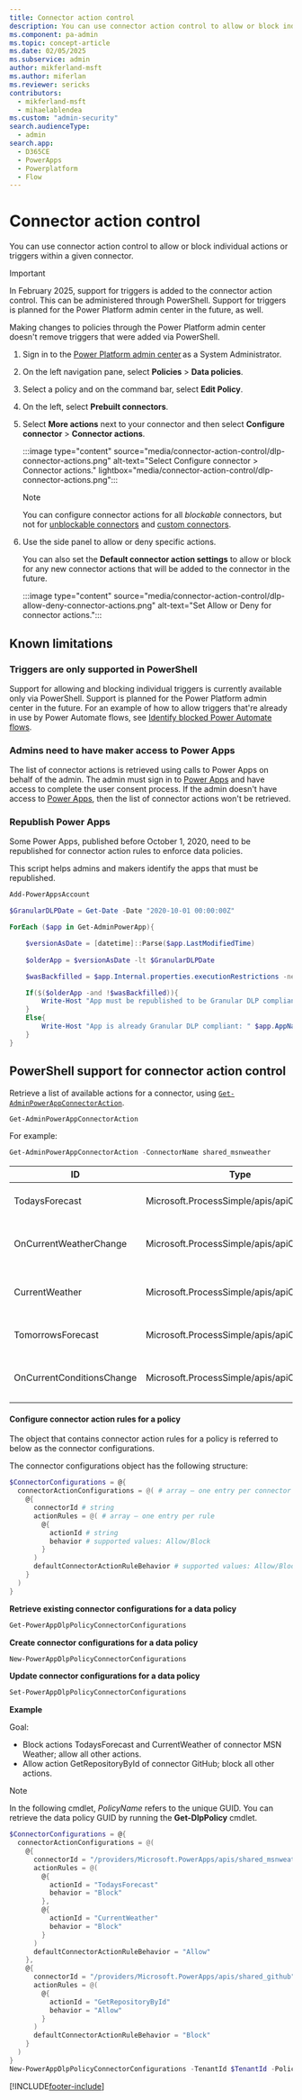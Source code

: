 ```yaml
---
title: Connector action control
description: You can use connector action control to allow or block individual actions within a given connector.
ms.component: pa-admin
ms.topic: concept-article
ms.date: 02/05/2025
ms.subservice: admin
author: mikferland-msft
ms.author: miferlan
ms.reviewer: sericks
contributors:
  - mikferland-msft
  - mihaelablendea
ms.custom: "admin-security"
search.audienceType: 
  - admin
search.app:
  - D365CE
  - PowerApps
  - Powerplatform
  - Flow
---
```


# Connector action control

You can use connector action control to allow or block individual actions or triggers within a given connector.

> [!IMPORTANT]
> In February 2025, support for triggers is added to the connector action control. This can be administered through PowerShell. Support for triggers is planned for the Power Platform admin center in the future, as well.
>
> Making changes to policies through the Power Platform admin center doesn't remove triggers that were added via PowerShell.

1. Sign in to the [Power Platform admin center](https://admin.powerplatform.microsoft.com) as a System Administrator. 
1. On the left navigation pane, select **Policies** > **Data policies**.
1. Select a policy and on the command bar, select **Edit Policy**.
1. On the left, select **Prebuilt connectors**.
1. Select **More actions** next to your connector and then select **Configure connector** > **Connector actions**.

   :::image type="content" source="media/connector-action-control/dlp-connector-actions.png" alt-text="Select Configure connector > Connector actions." lightbox="media/connector-action-control/dlp-connector-actions.png":::

   

   > [!NOTE]
   > You can configure connector actions for all *blockable* connectors, but not for [unblockable connectors](dlp-connector-classification.md#list-of-connectors-that-cant-be-blocked) and [custom connectors](dlp-custom-connector-parity.md).

1. Use the side panel to allow or deny specific actions.

   You can also set the **Default connector action settings** to allow or block for any new connector actions that will be added to the connector in the future.

   :::image type="content" source="media/connector-action-control/dlp-allow-deny-connector-actions.png" alt-text="Set Allow or Deny for connector actions.":::


## Known limitations

### Triggers are only supported in PowerShell
Support for allowing and blocking individual triggers is currently available only via PowerShell. Support is planned for the Power Platform admin center in the future. For an example of how to allow triggers that're already in use by Power Automate flows, see [Identify blocked Power Automate flows](identify-blocked-flows-data-policies.md).

### Admins need to have maker access to Power Apps

The list of connector actions is retrieved using calls to Power Apps on behalf of the admin. The admin must sign in to [Power Apps](https://make.powerapps.com) and have access to complete the user consent process. If the admin doesn't have access to [Power Apps](https://make.powerapps.com), then the list of connector actions won't be retrieved.

### Republish Power Apps

Some Power Apps, published before October 1, 2020, need to be republished for connector action rules to enforce data policies.

This script helps admins and makers identify the apps that must be republished.

```powershell
Add-PowerAppsAccount

$GranularDLPDate = Get-Date -Date "2020-10-01 00:00:00Z"

ForEach ($app in Get-AdminPowerApp){

    $versionAsDate = [datetime]::Parse($app.LastModifiedTime)
    
    $olderApp = $versionAsDate -lt $GranularDLPDate

    $wasBackfilled = $app.Internal.properties.executionRestrictions -ne $null -and $app.Internal.properties.executionRestrictions.dataLossPreventionEvaluationResult -ne $null -and ![string]::IsNullOrEmpty($app.Internal.properties.executionRestrictions.dataLossPreventionEvaluationResult.lastAdvancedBackfillDate) 

    If($($olderApp -and !$wasBackfilled)){
        Write-Host "App must be republished to be Granular DLP compliant: " $app.AppName " "  $app.Internal.properties.displayName " " $app.Internal.properties.owner.email
    } 
    Else{ 
        Write-Host "App is already Granular DLP compliant: " $app.AppName 
    }
}
```

## PowerShell support for connector action control

Retrieve a list of available actions for a connector, using [`Get-AdminPowerAppConnectorAction`](/powershell/module/microsoft.powerapps.administration.powershell/get-adminpowerappconnectoraction).

```powershell
Get-AdminPowerAppConnectorAction
```

For example:

```powershell
Get-AdminPowerAppConnectorAction -ConnectorName shared_msnweather
```

| ID | Type | Properties |
| -- | ---- | ---------- |
| TodaysForecast | Microsoft.ProcessSimple/apis/apiOperations | Get the forecast for the current day in a specified location. |
| OnCurrentWeatherChange | Microsoft.ProcessSimple/apis/apiOperations | Triggers a new flow when the specified weather measure changes. |
| CurrentWeather | Microsoft.ProcessSimple/apis/apiOperations | Get the current weather for a location.<br>Visibility=advanced |
| TomorrowsForecast | Microsoft.ProcessSimple/apis/apiOperations | Get the forecast for tomorrow in the specified location. |
| OnCurrentConditionsChange | Microsoft.ProcessSimple/apis/apiOperations | Triggers a new flow when the conditions change for a location.    |

#### Configure connector action rules for a policy
The object that contains connector action rules for a policy is referred to below as the connector configurations.

The connector configurations object has the following structure:

```powershell
$ConnectorConfigurations = @{ 
  connectorActionConfigurations = @( # array – one entry per connector
    @{  
      connectorId # string
      actionRules = @( # array – one entry per rule 
        @{ 
          actionId # string
          behavior # supported values: Allow/Block
        }
      ) 
      defaultConnectorActionRuleBehavior # supported values: Allow/Block
    } 
  ) 
}
``` 

**Retrieve existing connector configurations for a data policy**
```powershell
Get-PowerAppDlpPolicyConnectorConfigurations 
``` 

**Create connector configurations for a data policy**
```powershell
New-PowerAppDlpPolicyConnectorConfigurations
``` 

**Update connector configurations for a data policy**
```powershell
Set-PowerAppDlpPolicyConnectorConfigurations
``` 

**Example**

Goal:
-	Block actions TodaysForecast and CurrentWeather of connector MSN Weather; allow all other actions.
-	Allow action GetRepositoryById of connector GitHub; block all other actions.

> [!NOTE]
> In the following cmdlet, *PolicyName* refers to the unique GUID. You can retrieve the data policy GUID by running the **Get-DlpPolicy** cmdlet.

```powershell
$ConnectorConfigurations = @{ 
  connectorActionConfigurations = @(
    @{  
      connectorId = "/providers/Microsoft.PowerApps/apis/shared_msnweather" 
      actionRules = @(
        @{ 
          actionId = "TodaysForecast" 
          behavior = "Block"
        }, 
        @{ 
          actionId = "CurrentWeather" 
          behavior = "Block"
        } 
      ) 
      defaultConnectorActionRuleBehavior = "Allow"
    },
    @{  
      connectorId = "/providers/Microsoft.PowerApps/apis/shared_github" 
      actionRules = @(
        @{ 
          actionId = "GetRepositoryById" 
          behavior = "Allow"
        }
      ) 
      defaultConnectorActionRuleBehavior = "Block"
    } 
  ) 
}
New-PowerAppDlpPolicyConnectorConfigurations -TenantId $TenantId -PolicyName $PolicyName -NewDlpPolicyConnectorConfigurations $ConnectorConfigurations
```

[!INCLUDE[footer-include](../includes/footer-banner.md)]
